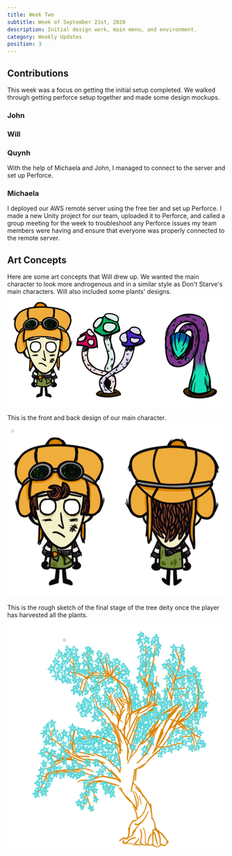 ```yaml
---
title: Week Two
subtitle: Week of September 21st, 2020
description: Initial design work, main menu, and environment.
category: Weekly Updates
position: 3
---
```


## Contributions

This week was a focus on getting the initial setup completed. We walked through getting perforce setup together and made some design mockups.

### John

### Will

### Quynh

With the help of Michaela and John, I managed to connect to the server and set up Perforce.

### Michaela
I deployed our AWS remote server using the free tier and set up Perforce. I made a new Unity project for our team, uploaded it to Perforce, and called a group meeting for the week to troubleshoot any Perforce issues my team members were having and ensure that everyone was properly connected to the remote server.

## Art Concepts

Here are some art concepts that Will drew up. We wanted the main character to look more androgenous and in a similar style as Don't Starve's main characters. Will also included some plants' designs.
<img src="./media/week-2/intial-design.png" />

This is the front and back design of our main character.
<img src="./media/week-2/character.png" />

This is the rough sketch of the final stage of the tree deity once the player has harvested all the plants. 
<img src="./media/week-2/tree.png" />
